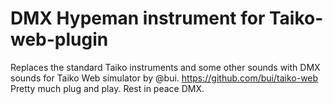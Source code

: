 # DMX Hypeman instrument for Taiko-web-plugin
Replaces the standard Taiko instruments and some other sounds with DMX sounds
for Taiko Web simulator by @bui. https://github.com/bui/taiko-web
Pretty much plug and play.
Rest in peace DMX.
